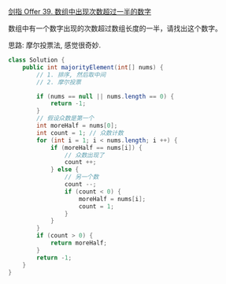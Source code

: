 [剑指 Offer 39. 数组中出现次数超过一半的数字](https://leetcode-cn.com/problems/shu-zu-zhong-chu-xian-ci-shu-chao-guo-yi-ban-de-shu-zi-lcof/)

数组中有一个数字出现的次数超过数组长度的一半，请找出这个数字。



思路: 摩尔投票法, 感觉很奇妙.

```java
class Solution {
    public int majorityElement(int[] nums) {
        // 1. 排序, 然后取中间
        // 2. 摩尔投票

        if (nums == null || nums.length == 0) {
            return -1;
        }
        // 假设众数是第一个
        int moreHalf = nums[0];
        int count = 1; // 众数计数
        for (int i = 1; i < nums.length; i ++) {
            if (moreHalf == nums[i]) {
                // 众数出现了
                count ++;
            } else {
                // 另一个数
                count --;
                if (count < 0) {
                    moreHalf = nums[i];
                    count = 1;
                }
            }
        }
        if (count > 0) {
            return moreHalf;
        }
        return -1;
    }
}
```











